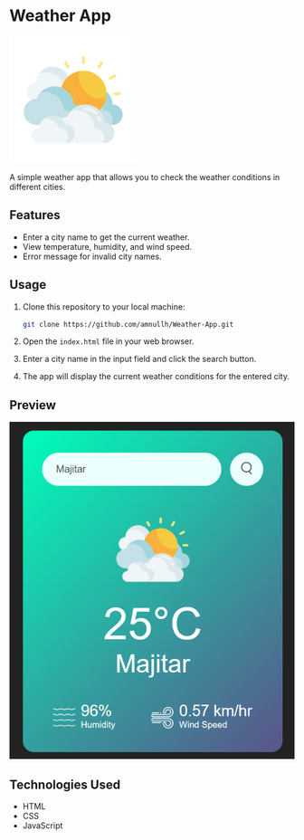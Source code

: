 # Weather App

![Weather App](assets/images/clouds.png)

A simple weather app that allows you to check the weather conditions in different cities.

## Features

- Enter a city name to get the current weather.
- View temperature, humidity, and wind speed.
- Error message for invalid city names.

## Usage

1. Clone this repository to your local machine:

   ```bash
   git clone https://github.com/amnullh/Weather-App.git
   ```

2. Open the `index.html` file in your web browser.

3. Enter a city name in the input field and click the search button.

4. The app will display the current weather conditions for the entered city.

## Preview

![Weather App Preview](assets/images/preview.png)

## Technologies Used

- HTML
- CSS
- JavaScript
